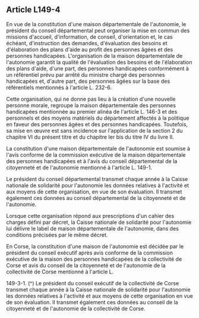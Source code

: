 ## Article L149-4

En vue de la constitution d'une maison départementale de l'autonomie, le président du conseil départemental
peut organiser la mise en commun des missions d'accueil, d'information, de conseil, d'orientation et, le cas
échéant, d'instruction des demandes, d'évaluation des besoins et d'élaboration des plans d'aide au profit des
personnes âgées et des personnes handicapées. L'organisation de la maison départementale de l'autonomie
garantit la qualité de l'évaluation des besoins et de l'élaboration des plans d'aide, d'une part, des personnes
handicapées conformément à un référentiel prévu par arrêté du ministre chargé des personnes handicapées et,
d'autre part, des personnes âgées sur la base des référentiels mentionnés à l'article L. 232-6.

Cette organisation, qui ne donne pas lieu à la création d'une nouvelle personne morale, regroupe la maison
départementale des personnes handicapées mentionnée au premier alinéa de l'article L. 146-3 et des
personnels et des moyens matériels du département affectés à la politique en faveur des personnes âgées et
des personnes handicapées. Toutefois, sa mise en œuvre est sans incidence sur l'application de la section 2 du
chapitre VI du présent titre et du chapitre Ier bis du titre IV du livre II.

La constitution d'une maison départementale de l'autonomie est soumise à l'avis conforme de la commission
exécutive de la maison départementale des personnes handicapées et à l'avis du conseil départemental de la
citoyenneté et de l'autonomie mentionné à l'article L. 149-1.

Le président du conseil départemental transmet chaque année à la Caisse nationale de solidarité pour
l'autonomie les données relatives à l'activité et aux moyens de cette organisation, en vue de son évaluation. Il
transmet également ces données au conseil départemental de la citoyenneté et de l'autonomie.

Lorsque cette organisation répond aux prescriptions d'un cahier des charges défini par décret, la Caisse
nationale de solidarité pour l'autonomie lui délivre le label de maison départementale de l'autonomie, dans
des conditions précisées par le même décret.

En Corse, la constitution d'une maison de l'autonomie est décidée par le président du conseil exécutif après
avis conforme de la commission exécutive de la maison des personnes handicapées de la collectivité de
Corse et avis du conseil de la citoyenneté et de l'autonomie de la collectivité de Corse mentionné à l'article L.

149-3-1. (^)
Le président du conseil exécutif de la collectivité de Corse transmet chaque année à la Caisse nationale
de solidarité pour l'autonomie les données relatives à l'activité et aux moyens de cette organisation en vue
de son évaluation. Il transmet également ces données au conseil de la citoyenneté et de l'autonomie de la
collectivité de Corse.


